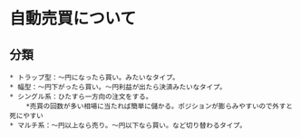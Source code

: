# 自動売買について
## 分類
    * トラップ型：～円になったら買い。みたいなタイプ。
    * 幅型：～円下がったら買い。～円利益が出たら決済みたいなタイプ。
    * シングル系：ひたすら一方向の注文をする。 
        *売買の回数が多い相場に当たれば簡単に儲かる。ポジションが膨らみやすいので外すと死にやすい
    * マルチ系：～円以上なら売り。～円以下なら買い。など切り替わるタイプ。